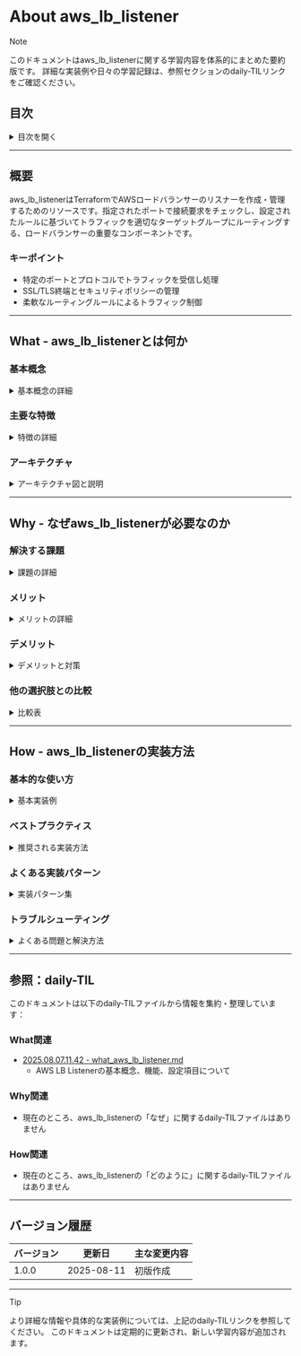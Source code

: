 # About aws_lb_listener
<!-- このファイルはaws_lb_listenerに関する包括的な知識をまとめたものです -->
<!-- daily-TILから重要な内容を抽出・整理し、体系的にまとめています -->

> [!NOTE]
> このドキュメントはaws_lb_listenerに関する学習内容を体系的にまとめた要約版です。
> 詳細な実装例や日々の学習記録は、参照セクションのdaily-TILリンクをご確認ください。

## 目次

<details>
<summary>目次を開く</summary>

- [About aws_lb_listener](#about-aws_lb_listener)
  - [目次](#目次)
  - [概要](#概要)
    - [キーポイント](#キーポイント)
  - [What - aws_lb_listenerとは何か](#what---aws_lb_listenerとは何か)
    - [基本概念](#基本概念)
      - [定義](#定義)
      - [構成要素](#構成要素)
    - [主要な特徴](#主要な特徴)
    - [アーキテクチャ](#アーキテクチャ)
      - [レイヤー構成](#レイヤー構成)
      - [データフロー](#データフロー)
  - [Why - なぜaws_lb_listenerが必要なのか](#why---なぜaws_lb_listenerが必要なのか)
    - [解決する課題](#解決する課題)
      - [従来の問題点](#従来の問題点)
      - [aws_lb_listenerによる解決策](#aws_lb_listenerによる解決策)
    - [メリット](#メリット)
      - [ビジネス面のメリット](#ビジネス面のメリット)
      - [技術面のメリット](#技術面のメリット)
    - [デメリット](#デメリット)
    - [他の選択肢との比較](#他の選択肢との比較)
  - [How - aws_lb_listenerの実装方法](#how---aws_lb_listenerの実装方法)
    - [基本的な使い方](#基本的な使い方)
      - [セットアップ](#セットアップ)
      - [基本的な実装](#基本的な実装)
      - [実行例](#実行例)
    - [ベストプラクティス](#ベストプラクティス)
      - [1. HTTPからHTTPSへのリダイレクト](#1-httpからhttpsへのリダイレクト)
      - [2. セキュアなSSLポリシーの使用](#2-セキュアなsslポリシーの使用)
      - [3. 条件付きルーティングの活用](#3-条件付きルーティングの活用)
    - [よくある実装パターン](#よくある実装パターン)
      - [パターン1: 基本的なHTTPSリスナー](#パターン1-基本的なhttpsリスナー)
      - [パターン2: パスベースルーティング](#パターン2-パスベースルーティング)
      - [パターン3: ホストベースルーティング](#パターン3-ホストベースルーティング)
    - [トラブルシューティング](#トラブルシューティング)
      - [エラー1: CertificateNotFound](#エラー1-certificatenotfound)
      - [エラー2: DuplicateListener](#エラー2-duplicatelistener)
      - [エラー3: InvalidLoadBalancerAction](#エラー3-invalidloadbalanceraction)
  - [参照：daily-TIL](#参照daily-til)
    - [What関連](#what関連)
    - [Why関連](#why関連)
    - [How関連](#how関連)
  - [バージョン履歴](#バージョン履歴)

</details>

---

## 概要

aws_lb_listenerはTerraformでAWSロードバランサーのリスナーを作成・管理するためのリソースです。指定されたポートで接続要求をチェックし、設定されたルールに基づいてトラフィックを適切なターゲットグループにルーティングする、ロードバランサーの重要なコンポーネントです。

### キーポイント

- 特定のポートとプロトコルでトラフィックを受信し処理
- SSL/TLS終端とセキュリティポリシーの管理
- 柔軟なルーティングルールによるトラフィック制御

---

## What - aws_lb_listenerとは何か

### 基本概念

<details>
<summary>基本概念の詳細</summary>

aws_lb_listenerリソースは、AWS Application Load Balancer (ALB) やNetwork Load Balancer (NLB) のリスナーをTerraformで管理するためのリソースタイプです。クライアントからの接続要求を受け付け、設定されたルールに基づいてトラフィックを処理する入り口となります。

#### 定義

aws_lb_listenerは、ロードバランサーが特定のポートでクライアントからの接続を待ち受け、受信したリクエストを評価してアクションを実行するTerraformリソースです。HTTPSリスナーの場合は、SSL/TLS証明書の管理と暗号化通信の終端処理も行います。

#### 構成要素

1. **リスナー設定**
   - ポート番号とプロトコルの指定

2. **デフォルトアクション**
   - 条件に一致しないトラフィックの処理方法

3. **SSL/TLS設定**
   - 証明書とセキュリティポリシー（HTTPSの場合）

</details>

### 主要な特徴

<details>
<summary>特徴の詳細</summary>

1. **プロトコルサポート**
   - HTTP、HTTPS、TCP、TLS、UDP、TCP_UDP
   - 利点: 様々なアプリケーション要件に対応

2. **柔軟なアクション設定**
   - forward、redirect、fixed-response、認証など
   - 利点: 複雑なルーティング要件の実現

3. **SSL/TLS管理**
   - ACM証明書の統合とSNIサポート
   - 利点: セキュアな通信の簡単な実装

</details>

### アーキテクチャ

<details>
<summary>アーキテクチャ図と説明</summary>

```mermaid
graph TB
    subgraph "Load Balancer Architecture"
        Client[Client]
        
        subgraph "ALB"
            Listener80[HTTP Listener :80]
            Listener443[HTTPS Listener :443]
            Rules[Listener Rules]
            Cert[SSL Certificate]
        end
        
        subgraph "Target Groups"
            TG1[Target Group 1<br/>Web Servers]
            TG2[Target Group 2<br/>API Servers]
            TG3[Target Group 3<br/>Admin Servers]
        end
        
        subgraph "Targets"
            EC2_1[EC2 Instance 1]
            EC2_2[EC2 Instance 2]
            ECS[ECS Tasks]
        end
    end
    
    Client -->|HTTP:80| Listener80
    Client -->|HTTPS:443| Listener443
    
    Listener80 -->|Redirect| Listener443
    Listener443 --> Cert
    Listener443 --> Rules
    
    Rules -->|Path: /*| TG1
    Rules -->|Path: /api/*| TG2
    Rules -->|Host: admin.*| TG3
    
    TG1 --> EC2_1
    TG1 --> EC2_2
    TG2 --> ECS
    TG3 --> EC2_1
    
    style Listener80 fill:#FFE4B5
    style Listener443 fill:#90EE90
    style Cert fill:#FFD700
```

#### レイヤー構成

- **リスナー層**: 接続の受付とプロトコル処理
- **ルール層**: 条件評価とアクション決定
- **ターゲット層**: 実際のトラフィック転送先

#### データフロー

1. クライアントがロードバランサーの特定ポートに接続
2. リスナーがリクエストを受信し、ルールを評価
3. 一致するルールのアクション（転送、リダイレクト等）を実行

</details>

---

## Why - なぜaws_lb_listenerが必要なのか

### 解決する課題

<details>
<summary>課題の詳細</summary>

#### 従来の問題点

1. **手動でのロードバランサー設定**
   - 影響: 設定ミスやドキュメント化の欠如
   - 例: コンソールでの複雑なルール設定

2. **SSL/TLS証明書の管理**
   - 影響: 証明書の期限切れやセキュリティの脆弱性
   - 例: 手動での証明書更新作業

#### aws_lb_listenerによる解決策

- トラフィックルーティングのコード化
- SSL/TLS設定の自動化と一元管理
- 複雑なルーティングルールの再現性確保

</details>

### メリット

<details>
<summary>メリットの詳細</summary>

#### ビジネス面のメリット

1. **コスト削減**
   - 効率的なトラフィック分散によるリソース最適化
   - 自動化による運用コスト削減

2. **生産性向上**
   - リスナー設定の自動化
   - 環境間での設定の一貫性

3. **スケーラビリティ**
   - トラフィック増加への柔軟な対応
   - 新しいサービスの迅速な追加

#### 技術面のメリット

1. **セキュリティの向上**
   - 最新のSSL/TLSポリシーの適用
   - HTTPSへの自動リダイレクト

2. **可用性の向上**
   - 複数ターゲットグループへの振り分け
   - ヘルスチェックとの連携

</details>

### デメリット

<details>
<summary>デメリットと対策</summary>

| デメリット | 影響 | 対策 |
|-----------|------|------|
| ルールの複雑性 | 管理が困難になる可能性 | 適切なドキュメント化とモジュール化 |
| 優先順位の管理 | ルール競合の可能性 | 明確な優先順位設計 |
| 証明書の依存性 | ACM証明書の事前準備が必要 | 証明書管理の自動化 |

</details>

### 他の選択肢との比較

<details>
<summary>比較表</summary>

| 項目 | aws_lb_listener | Classic LB | 手動設定 |
|------|----------------|------------|----------|
| コスト | ルール数に応じた課金 | 固定料金 | 無料（人件費除く） |
| 学習曲線 | 中程度 | 低い | 低い |
| 柔軟性 | 高い | 低い | 高い |
| 自動化 | 完全対応 | 部分的 | 不可 |

</details>

---

## How - aws_lb_listenerの実装方法

### 基本的な使い方

<details>
<summary>基本実装例</summary>

#### セットアップ

```hcl
# プロバイダーの設定
terraform {
  required_providers {
    aws = {
      source  = "hashicorp/aws"
      version = "~> 5.0"
    }
  }
}

provider "aws" {
  region = "ap-northeast-1"
}
```

#### 基本的な実装

```hcl
# HTTPSリスナーの作成
resource "aws_lb_listener" "https" {
  load_balancer_arn = aws_lb.main.arn
  port              = "443"
  protocol          = "HTTPS"
  ssl_policy        = "ELBSecurityPolicy-TLS-1-2-2017-01"
  certificate_arn   = aws_acm_certificate.main.arn

  default_action {
    type             = "forward"
    target_group_arn = aws_lb_target_group.main.arn
  }

  tags = {
    Name = "${var.project_name}-https-listener-${var.environment}"
  }
}

# HTTPリスナー（HTTPSへのリダイレクト）
resource "aws_lb_listener" "http" {
  load_balancer_arn = aws_lb.main.arn
  port              = "80"
  protocol          = "HTTP"

  default_action {
    type = "redirect"
    redirect {
      port        = "443"
      protocol    = "HTTPS"
      status_code = "HTTP_301"
    }
  }
}
```

#### 実行例

```bash
# 初期化
terraform init

# 計画の確認
terraform plan

# 適用
terraform apply
```

</details>

### ベストプラクティス

<details>
<summary>推奨される実装方法</summary>

#### 1. HTTPからHTTPSへのリダイレクト

```hcl
resource "aws_lb_listener" "http_redirect" {
  load_balancer_arn = aws_lb.main.arn
  port              = "80"
  protocol          = "HTTP"

  default_action {
    type = "redirect"
    redirect {
      port        = "443"
      protocol    = "HTTPS"
      status_code = "HTTP_301"
      host        = "#{host}"
      path        = "/#{path}"
      query       = "#{query}"
    }
  }
}
```

**理由**: すべてのHTTPトラフィックを暗号化された接続に移行

#### 2. セキュアなSSLポリシーの使用

```hcl
resource "aws_lb_listener" "secure_https" {
  load_balancer_arn = aws_lb.main.arn
  port              = "443"
  protocol          = "HTTPS"
  ssl_policy        = "ELBSecurityPolicy-TLS13-1-2-2021-06"  # 最新のポリシー
  certificate_arn   = aws_acm_certificate_validation.main.certificate_arn

  default_action {
    type             = "forward"
    target_group_arn = aws_lb_target_group.main.arn
  }
}

# 追加の証明書（SNI）
resource "aws_lb_listener_certificate" "additional" {
  listener_arn    = aws_lb_listener.secure_https.arn
  certificate_arn = aws_acm_certificate.additional.arn
}
```

**理由**: 最新のセキュリティ標準への準拠

#### 3. 条件付きルーティングの活用

- パスベースのルーティング
- ホストベースのルーティング
- HTTPヘッダーベースのルーティング

</details>

### よくある実装パターン

<details>
<summary>実装パターン集</summary>

#### パターン1: 基本的なHTTPSリスナー

**用途**: 標準的なWebアプリケーション

```hcl
resource "aws_lb_listener" "standard_https" {
  load_balancer_arn = aws_lb.main.arn
  port              = "443"
  protocol          = "HTTPS"
  ssl_policy        = "ELBSecurityPolicy-TLS-1-2-2017-01"
  certificate_arn   = aws_acm_certificate.main.arn

  default_action {
    type             = "forward"
    target_group_arn = aws_lb_target_group.web.arn
  }
}
```

#### パターン2: パスベースルーティング

**用途**: マイクロサービスアーキテクチャ

```hcl
# メインリスナー
resource "aws_lb_listener" "main" {
  load_balancer_arn = aws_lb.main.arn
  port              = "443"
  protocol          = "HTTPS"
  ssl_policy        = "ELBSecurityPolicy-TLS-1-2-2017-01"
  certificate_arn   = aws_acm_certificate.main.arn

  default_action {
    type             = "forward"
    target_group_arn = aws_lb_target_group.default.arn
  }
}

# APIルール
resource "aws_lb_listener_rule" "api" {
  listener_arn = aws_lb_listener.main.arn
  priority     = 100

  action {
    type             = "forward"
    target_group_arn = aws_lb_target_group.api.arn
  }

  condition {
    path_pattern {
      values = ["/api/*"]
    }
  }
}

# 管理画面ルール
resource "aws_lb_listener_rule" "admin" {
  listener_arn = aws_lb_listener.main.arn
  priority     = 200

  action {
    type             = "forward"
    target_group_arn = aws_lb_target_group.admin.arn
  }

  condition {
    path_pattern {
      values = ["/admin/*"]
    }
  }
}
```

#### パターン3: ホストベースルーティング

**用途**: マルチテナントアプリケーション

```hcl
# ホストベースのルーティング
resource "aws_lb_listener_rule" "tenant_a" {
  listener_arn = aws_lb_listener.main.arn
  priority     = 100

  action {
    type             = "forward"
    target_group_arn = aws_lb_target_group.tenant_a.arn
  }

  condition {
    host_header {
      values = ["tenant-a.example.com"]
    }
  }
}

resource "aws_lb_listener_rule" "tenant_b" {
  listener_arn = aws_lb_listener.main.arn
  priority     = 200

  action {
    type             = "forward"
    target_group_arn = aws_lb_target_group.tenant_b.arn
  }

  condition {
    host_header {
      values = ["tenant-b.example.com"]
    }
  }
}
```

</details>

### トラブルシューティング

<details>
<summary>よくある問題と解決方法</summary>

#### エラー1: CertificateNotFound

**原因**: 指定されたACM証明書が存在しないか、リージョンが異なる
**解決方法**:

```hcl
# 証明書の検証を含める
resource "aws_lb_listener" "https" {
  load_balancer_arn = aws_lb.main.arn
  port              = "443"
  protocol          = "HTTPS"
  certificate_arn   = aws_acm_certificate_validation.main.certificate_arn
  # 検証済みの証明書ARNを使用

  depends_on = [aws_acm_certificate_validation.main]
}
```

#### エラー2: DuplicateListener

**原因**: 同じポートに複数のリスナーを作成しようとしている
**解決方法**:

```hcl
# 既存のリスナーを確認
data "aws_lb_listener" "existing" {
  load_balancer_arn = aws_lb.main.arn
  port              = 443
}

# または別のポートを使用
resource "aws_lb_listener" "alternative" {
  load_balancer_arn = aws_lb.main.arn
  port              = "8443"  # 別のポート
  protocol          = "HTTPS"
  # ...
}
```

#### エラー3: InvalidLoadBalancerAction

**原因**: アクションタイプとパラメータの不一致
**解決方法**:

```hcl
# 正しいアクション設定
default_action {
  type = "forward"  # typeに応じた正しいパラメータ
  target_group_arn = aws_lb_target_group.main.arn
}

# または
default_action {
  type = "redirect"
  redirect {  # redirectタイプには redirect ブロックが必要
    port        = "443"
    protocol    = "HTTPS"
    status_code = "HTTP_301"
  }
}
```

</details>

---

## 参照：daily-TIL

このドキュメントは以下のdaily-TILファイルから情報を集約・整理しています：

### What関連

- [2025.08.07.11.42 - what_aws_lb_listener.md](daily/2025.08.07.11.42_what_aws_lb_listener.md)
  - AWS LB Listenerの基本概念、機能、設定項目について

### Why関連

- 現在のところ、aws_lb_listenerの「なぜ」に関するdaily-TILファイルはありません

### How関連

- 現在のところ、aws_lb_listenerの「どのように」に関するdaily-TILファイルはありません

---

## バージョン履歴

| バージョン | 更新日 | 主な変更内容 |
|-----------|---------|-------------|
| 1.0.0 | 2025-08-11 | 初版作成 |

---

> [!TIP]
> より詳細な情報や具体的な実装例については、上記のdaily-TILリンクを参照してください。
> このドキュメントは定期的に更新され、新しい学習内容が追加されます。